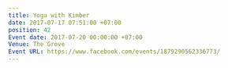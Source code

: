 ```yaml
---
title: Yoga with Kimber
date: 2017-07-17 07:51:00 +07:00
position: 42
Event date: 2017-07-20 00:00:00 +07:00
Venue: The Grove
Event URL: https://www.facebook.com/events/1879290562336773/
---
```


